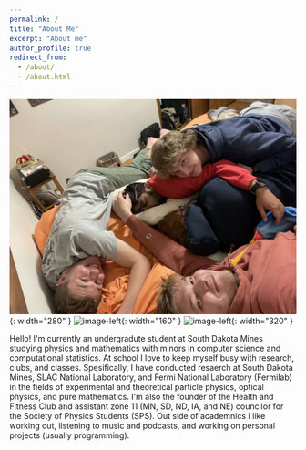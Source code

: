 ```yaml
---
permalink: /
title: "About Me"
excerpt: "About me"
author_profile: true
redirect_from: 
  - /about/
  - /about.html
---
```


![image-left](/images/IMG_4990.png){: width="280" } ![image-left](/images/IMG_3949.png){: width="160" } ![image-left](/images/IMG_2788.png){: width="320" }

Hello!
I'm currently an undergradute student at South Dakota Mines studying physics and mathematics with minors in computer science and computational statistics.
At school I love to keep myself busy with research, clubs, and classes.
Spesifically, I have conducted resaerch at South Dakota Mines, SLAC National Laboratory, and Fermi National Laboratory (Fermilab) in the fields of experimental and theoretical particle physics, optical physics, and pure mathematics.
I'm also the founder of the Health and Fitness Club and assistant zone 11 (MN, SD, ND, IA, and NE) councilor for the Society of Physics Students (SPS).
Out side of academnics I like working out, listening to music and podcasts, and working on personal projects (usually programming).